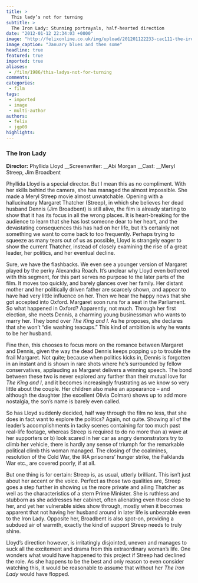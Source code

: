 ```yaml
---
title: >
  This lady’s not for turning
subtitle: >
  The Iron Lady: Stunning portrayals, half-hearted direction
date: "2012-01-12 22:34:03 +0000"
image: "http://felixonline.co.uk/img/upload/201201122233-cac111-the-iron-lady-2011.jpg"
image_caption: "January blues and then some"
headline: true
featured: true
imported: true
aliases:
 - /film/1986/this-ladys-not-for-turning
comments:
categories:
 - film
tags:
 - imported
 - image
 - multi-author
authors:
 - felix
 - jgp09
highlights:
---
```


###  The Iron Lady

__Director:__ Phyllida Lloyd
__Screenwriter: __Abi Morgan
__Cast: __Meryl Streep, Jim Broadbent

Phyllida Lloyd is a special director. But I mean this as no compliment. With her skills behind the camera, she has managed the almost impossible. She made a Meryl Streep movie almost unwatchable.
 Opening with a hallucinatory Margaret Thatcher (Streep), in which she believes her dead husband Dennis (Jim Broadbent) is still alive, the film is already starting to show that it has its focus in all the wrong places. It is heart-breaking for the audience to learn that she has lost someone dear to her heart, and the devastating consequences this has had on her life, but it’s certainly not something we want to come back to too frequently. Perhaps trying to squeeze as many tears out of us as possible, Lloyd is strangely eager to show the current Thatcher, instead of closely examining the rise of a great leader, her politics, and her eventual decline.

Sure, we have the flashbacks. We even see a younger version of Margaret played by the perky Alexandra Roach. It’s unclear why Lloyd even bothered with this segment, for this part serves no purpose to the later parts of the film. It moves too quickly, and barely glances over her family. Her distant mother and her politically driven father are scarcely shown, and appear to have had very little influence on her. Then we hear the happy news that she got accepted into Oxford. Margaret soon runs for a seat in the Parliament. So what happened in Oxford? Apparently, not much. Through her first election, she meets Dennis, a charming young businessman who wants to marry her. They bond over _The King and I_. As he proposes, she declares that she won’t “die washing teacups.” This kind of ambition is why he wants to be her husband.

Fine then, this chooses to focus more on the romance between Margaret and Dennis, given the way the dead Dennis keeps popping up to trouble the frail Margaret. Not quite; because when politics kicks in, Dennis is forgotten in an instant and is shown in rare shots where he’s surrounded by fellow conservatives, applauding as Margaret delivers a winning speech. The bond between these two is never explored any further than their mutual love for _The King and I_, and it becomes increasingly frustrating as we know so very little about the couple. Her children also make an appearance – and although the daughter (the excellent Olivia Colman) shows up to add more nostalgia, the son’s name is barely even called.

So has Lloyd suddenly decided, half way through the film no less, that she does in fact want to explore the politics? Again, not quite. Showing all of the leader’s accomplishments in tacky scenes containing far too much past real-life footage, whereas Streep is required to do no more than a) wave at her supporters or b) look scared in her car as angry demonstrators try to climb her vehicle, there is hardly any sense of triumph for the remarkable political climb this woman managed. The closing of the coalmines, resolution of the Cold War, the IRA prisoners’ hunger strike, the Falklands War etc., are covered poorly, if at all.

But one thing is for certain: Streep is, as usual, utterly brilliant. This isn’t just about her accent or the voice. Perfect as those two qualities are, Streep goes a step further in showing us the more private and ailing Thatcher as well as the characteristics of a stern Prime Minister. She is ruthless and stubborn as she addresses her cabinet, often alienating even those close to her, and yet her vulnerable sides show through, mostly when it becomes apparent that not having her husband around in later life is unbearable even to the Iron Lady. Opposite her, Broadbent is also spot-on, providing a subdued air of warmth, exactly the kind of support Streep needs to truly shine.

Lloyd’s direction however, is irritatingly disjointed, uneven and manages to suck all the excitement and drama from this extraordinary woman’s life. One wonders what would have happened to this project if Streep had declined the role. As she happens to be the best and only reason to even consider watching this, it would be reasonable to assume that without her _The Iron Lady_ would have flopped.

